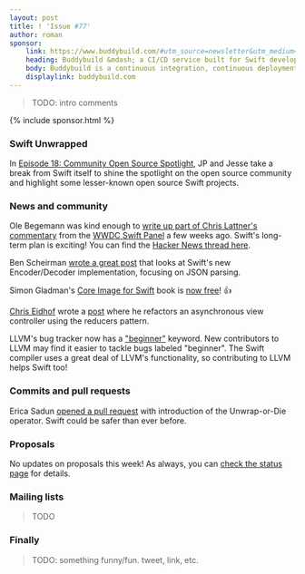```yaml
---
layout: post
title: ! 'Issue #77'
author: roman
sponsor:
    link: https://www.buddybuild.com/#utm_source=newsletter&utm_medium=email&utm_campaign=Swift_Weekly_0717
    heading: Buddybuild &mdash; a CI/CD service built for Swift developers
    body: Buddybuild is a continuous integration, continuous deployment and user feedback platform built specifically for mobile development teams. Buddybuild takes minutes to get setup, and automates the process of configuring a reliable and robust infrastructure for teams to build, test, and deploy their apps. [Thousands of companies](https://www.buddybuild.com/customers/), like Slack, Meetup and Mozilla trust buddybuild with their mobile development because it allows them to focus on what's important - building apps users love. **Start your free 3 week trial today, and stay focused on building apps users love.**
    displaylink: buddybuild.com
---
```


> TODO: intro comments

<!--excerpt-->

{% include sponsor.html %}

### Swift Unwrapped

In [Episode 18: Community Open Source Spotlight](https://spec.fm/podcasts/swift-unwrapped/72298), JP and Jesse take a break from Swift itself to shine the spotlight on the open source community and highlight some lesser-known open source Swift projects.

### News and community

Ole Begemann was kind enough to [write up part of Chris Lattner's commentary](https://oleb.net/blog/2017/06/chris-lattner-wwdc-swift-panel/) from the [WWDC Swift Panel](https://news.realm.io/news/wwdc-2017-swift-panel/) a few weeks ago. Swift's long-term plan is exciting! You can find the [Hacker News thread here](https://news.ycombinator.com/item?id=14673059).

Ben Scheirman [wrote a great post](http://benscheirman.com/2017/06/ultimate-guide-to-json-parsing-with-swift-4/) that looks at Swift's new Encoder/Decoder implementation, focusing on JSON parsing.

Simon Gladman's [Core Image for Swift](https://itunes.apple.com/gb/book/core-image-for-swift/id1073029980?mt=13) book is [now free](https://twitter.com/flexmonkey/status/881789384735039489)! 👍

[Chris Eidhof](https://twitter.com/chriseidhof) wrote a [post](http://chris.eidhof.nl/post/reducers/) where he refactors an asynchronous view controller using the reducers pattern.

LLVM's bug tracker now has a ["beginner"](http://lists.llvm.org/pipermail/llvm-dev/2017-June/114845.html) keyword. New contributors to LLVM may find it easier to tackle bugs labeled "beginner". The Swift compiler uses a great deal of LLVM's functionality, so contributing to LLVM helps Swift too!

### Commits and pull requests

Erica Sadun [opened a pull request](https://github.com/apple/swift-evolution/pull/729) with introduction of the Unwrap-or-Die operator. Swift could be safer than ever before.

### Proposals

No updates on proposals this week! As always, you can [check the status page](https://apple.github.io/swift-evolution/) for details.

### Mailing lists

> TODO

### Finally

> TODO: something funny/fun. tweet, link, etc.
